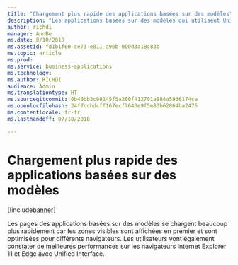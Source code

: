 ```yaml
---
title: "Chargement plus rapide des applications basées sur des modèles"
description: "Les applications basées sur des modèles qui utilisent Unified Interface sont optimisées pour les performances"
author: richdi
manager: AnnBe
ms.date: 8/10/2018
ms.assetid: fd1b1f60-ce73-e811-a96b-000d3a18c83b
ms.topic: article
ms.prod: 
ms.service: business-applications
ms.technology: 
ms.author: RICHDI
audience: Admin
ms.translationtype: HT
ms.sourcegitcommit: 0b40bb3c98145f5a260f412701a884a5936174ce
ms.openlocfilehash: 24f7ccbdcff167ecf7640e9f5e83b62864ba2475
ms.contentlocale: fr-fr
ms.lasthandoff: 07/18/2018

---
```

# <a name="faster-loading-model-driven-apps"></a>Chargement plus rapide des applications basées sur des modèles


[!include[banner](../../includes/banner.md)]

Les pages des applications basées sur des modèles se chargent beaucoup plus rapidement car les zones visibles sont affichées en premier et sont optimisées pour différents navigateurs. Les utilisateurs vont également constater de meilleures performances sur les navigateurs Internet Explorer 11 et Edge avec Unified Interface.

